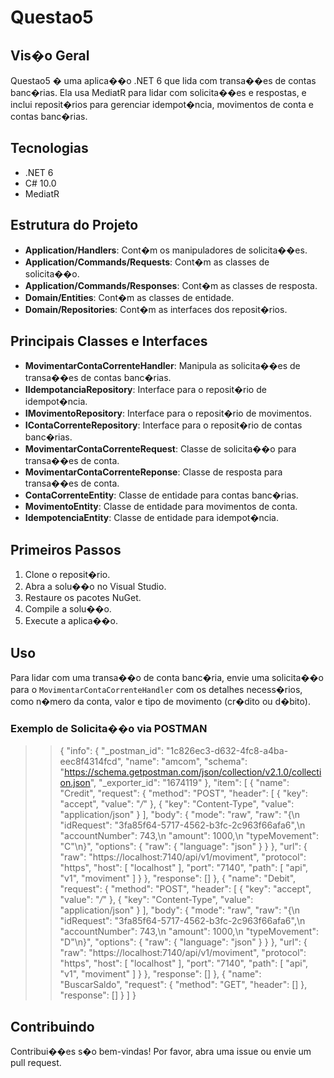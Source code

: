 # Questao5

## Vis�o Geral
Questao5 � uma aplica��o .NET 6 que lida com transa��es de contas banc�rias. Ela usa MediatR para lidar com solicita��es e respostas, e inclui reposit�rios para gerenciar idempot�ncia, movimentos de conta e contas banc�rias.

## Tecnologias
- .NET 6
- C# 10.0
- MediatR

## Estrutura do Projeto
- **Application/Handlers**: Cont�m os manipuladores de solicita��es.
- **Application/Commands/Requests**: Cont�m as classes de solicita��o.
- **Application/Commands/Responses**: Cont�m as classes de resposta.
- **Domain/Entities**: Cont�m as classes de entidade.
- **Domain/Repositories**: Cont�m as interfaces dos reposit�rios.

## Principais Classes e Interfaces
- **MovimentarContaCorrenteHandler**: Manipula as solicita��es de transa��es de contas banc�rias.
- **IIdempotanciaRepository**: Interface para o reposit�rio de idempot�ncia.
- **IMovimentoRepository**: Interface para o reposit�rio de movimentos.
- **IContaCorrenteRepository**: Interface para o reposit�rio de contas banc�rias.
- **MovimentarContaCorrenteRequest**: Classe de solicita��o para transa��es de conta.
- **MovimentarContaCorrenteReponse**: Classe de resposta para transa��es de conta.
- **ContaCorrenteEntity**: Classe de entidade para contas banc�rias.
- **MovimentoEntity**: Classe de entidade para movimentos de conta.
- **IdempotenciaEntity**: Classe de entidade para idempot�ncia.

## Primeiros Passos
1. Clone o reposit�rio.
2. Abra a solu��o no Visual Studio.
3. Restaure os pacotes NuGet.
4. Compile a solu��o.
5. Execute a aplica��o.

## Uso
Para lidar com uma transa��o de conta banc�ria, envie uma solicita��o para o `MovimentarContaCorrenteHandler` com os detalhes necess�rios, como n�mero da conta, valor e tipo de movimento (cr�dito ou d�bito).

### Exemplo de Solicita��o via POSTMAN
>>{
	"info": {
		"_postman_id": "1c826ec3-d632-4fc8-a4ba-eec8f4314fcd",
		"name": "amcom",
		"schema": "https://schema.getpostman.com/json/collection/v2.1.0/collection.json",
		"_exporter_id": "1674119"
	},
	"item": [
		{
			"name": "Credit",
			"request": {
				"method": "POST",
				"header": [
					{
						"key": "accept",
						"value": "*/*"
					},
					{
						"key": "Content-Type",
						"value": "application/json"
					}
				],
				"body": {
					"mode": "raw",
					"raw": "{\n  \"idRequest\": \"3fa85f64-5717-4562-b3fc-2c963f66afa6\",\n  \"accountNumber\": 743,\n  \"amount\": 1000,\n  \"typeMovement\": \"C\"\n}",
					"options": {
						"raw": {
							"language": "json"
						}
					}
				},
				"url": {
					"raw": "https://localhost:7140/api/v1/moviment",
					"protocol": "https",
					"host": [
						"localhost"
					],
					"port": "7140",
					"path": [
						"api",
						"v1",
						"moviment"
					]
				}
			},
			"response": []
		},
		{
			"name": "Debit",
			"request": {
				"method": "POST",
				"header": [
					{
						"key": "accept",
						"value": "*/*"
					},
					{
						"key": "Content-Type",
						"value": "application/json"
					}
				],
				"body": {
					"mode": "raw",
					"raw": "{\n  \"idRequest\": \"3fa85f64-5717-4562-b3fc-2c963f66afa6\",\n  \"accountNumber\": 743,\n  \"amount\": 1000,\n  \"typeMovement\": \"D\"\n}",
					"options": {
						"raw": {
							"language": "json"
						}
					}
				},
				"url": {
					"raw": "https://localhost:7140/api/v1/moviment",
					"protocol": "https",
					"host": [
						"localhost"
					],
					"port": "7140",
					"path": [
						"api",
						"v1",
						"moviment"
					]
				}
			},
			"response": []
		},
		{
			"name": "BuscarSaldo",
			"request": {
				"method": "GET",
				"header": []
			},
			"response": []
		}
	]
}

## Contribuindo
Contribui��es s�o bem-vindas! Por favor, abra uma issue ou envie um pull request.


